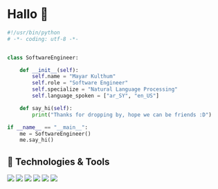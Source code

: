 # Hallo 👋

```python
#!/usr/bin/python
# -*- coding: utf-8 -*-


class SoftwareEngineer:

    def __init__(self):
        self.name = "Mayar Kulthum"
        self.role = "Software Engineer"
        self.specialize = "Natural Language Processing"
        self.language_spoken = ["ar_SY", "en_US"]

    def say_hi(self):
        print("Thanks for dropping by, hope we can be friends :D")

if __name__ == "__main__":
    me = SoftwareEngineer()
    me.say_hi()
```

## 🔧 Technologies & Tools

![](https://img.shields.io/badge/Code-Python-informational?style=flat&logo=python&logoColor=white&color=6aa6f8)
![](https://img.shields.io/badge/Framework-Django-6aa6f8?style=flat&logo=python&logoColor=white)
![](https://img.shields.io/badge/Framework-Flask-6aa6f8?style=flat&logo=python&logoColor=white)
![](https://img.shields.io/badge/Tools-PostgreSQL-informational?style=flat&logo=postgresql&logoColor=white&color=6aa6f8)
![](https://img.shields.io/badge/Tools-Docker-informational?style=flat&logo=docker&logoColor=white&color=6aa6f8)
![](https://img.shields.io/badge/Editor-VS_Code-informational?style=flat&logo=visual-studio-code&logoColor=white&color=6aa6f8)
